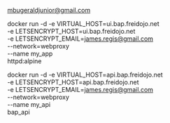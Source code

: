 mbugeraldjunior@gmail.com

docker run -d -e VIRTUAL_HOST=ui.bap.freidojo.net \
              -e LETSENCRYPT_HOST=ui.bap.freidojo.net  \
              -e LETSENCRYPT_EMAIL=james.regis@gmail.com \
              --network=webproxy \
              --name my_app \
              httpd:alpine


docker run -d -e VIRTUAL_HOST=api.bap.freidojo.net \
              -e LETSENCRYPT_HOST=api.bap.freidojo.net  \
              -e LETSENCRYPT_EMAIL=james.regis@gmail.com \
              --network=webproxy \
              --name my_api \
              bap_api